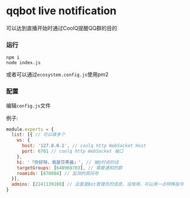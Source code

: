 # qqbot live notification

可以达到直播开始时通过CoolQ提醒QQ群的目的

### 运行

```shell
npm i
node index.js
```

或者可以通过`ecosystem.config.js`使用pm2

### 配置

编辑`config.js`文件

例子:

```javascript
module.exports = {
  list: [{ // 可以填多个
    ws: {
      host: '127.0.0.1', // coolq http WebSocket Host
      port: 6701 // coolq http WebSocket 端口
    },
    hi: '「你好呀，我是莎茶酱」', // 被@时说的话
    targetGroups: [640969703], // 需要通知的群
    roomids: [870004] // 监测的房间号
  }],
  admins: [2241139100] // 这里是Bot管理员的信息，没啥用，可以用一点特殊指令
}
```

